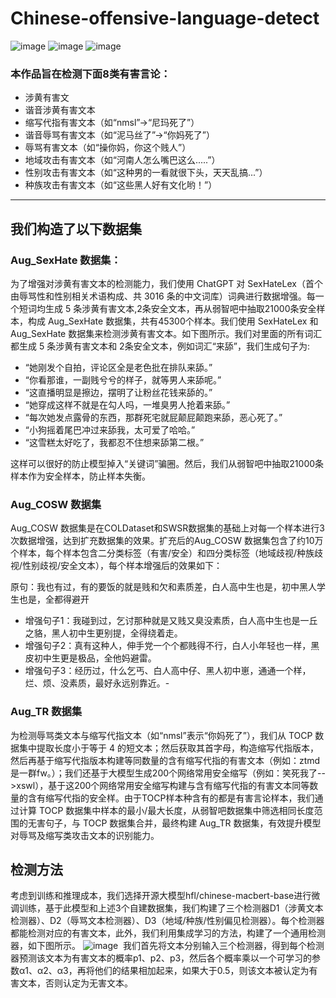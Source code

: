 # Chinese-offensive-language-detect
![image](https://github.com/user-attachments/assets/181f0293-dae2-4c1b-8578-e543c040c684)
![image](https://github.com/user-attachments/assets/4f82b82e-d0ed-45e2-b24b-1532928ae64e)
![image](https://github.com/user-attachments/assets/a288f60b-ace6-4814-837c-be441e7153be)

### 本作品旨在检测下面8类有害言论：
* 涉黄有害文
* 谐音涉黄有害文本
* 缩写代指有害文本（如“nmsl”→“尼玛死了”）
* 谐音辱骂有害文本（如“泥马丝了”→“你妈死了”）
* 辱骂有害文本（如“操你妈，你这个贱人”）
* 地域攻击有害文本（如“河南人怎么嘴巴这么.....”）
* 性别攻击有害文本（如“这种男的一看就很下头，天天乱搞...”）
* 种族攻击有害文本（如“这些黑人好有文化哟！”）

---
## 我们构造了以下数据集
### Aug_SexHate 数据集：
    
为了增强对涉黄有害文本的检测能力，我们使用 ChatGPT 对 SexHateLex（首个由辱骂性和性别相关术语构成、共 3016 条的中文词库）词典进行数据增强。每一个短词均生成 5 条涉黄有害文本,2条安全文本，再从弱智吧中抽取21000条安全样本，构成 Aug_SexHate 数据集，共有45300个样本。我们使用 SexHateLex 和 Aug_SexHate 数据集来检测涉黄有害文本。如下图所示。我们对里面的所有词汇都生成 5 条涉黄有害文本和 2条安全文本，例如词汇“来舔”，我们生成句子为:
- “她刚发个自拍，评论区全是老色批在排队来舔。”
- “你看那谁，一副贱兮兮的样子，就等男人来舔呢。”
- “这直播明显是擦边，摆明了让粉丝花钱来舔的。”
- “她穿成这样不就是在勾人吗，一堆臭男人抢着来舔。”
- “每次她发点露骨的东西，那群死宅就屁颠屁颠跑来舔，恶心死了。”
- “小狗摇着尾巴冲过来舔我，太可爱了哈哈。”
- “这雪糕太好吃了，我都忍不住想来舔第二根。”

这样可以很好的防止模型掉入“关键词”骗圈。然后，我们从弱智吧中抽取21000条样本作为安全样本，防止样本失衡。
    
### Aug_COSW 数据集

Aug_COSW 数据集是在COLDataset和SWSR数据集的基础上对每一个样本进行3次数据增强，达到扩充数据集的效果。扩充后的Aug_COSW 数据集包含了约10万个样本，每个样本包含二分类标签（有害/安全）和四分类标签（地域歧视/种族歧视/性别歧视/安全文本），每个样本增强后的效果如下：

原句：我也有过，有的要饭的就是贱和欠和素质差，白人高中生也是，初中黑人学生也是，全都得避开
- 增强句子1：我碰到过，乞讨那种就是又贱又臭没素质，白人高中生也是一丘之貉，黑人初中生更别提，全得绕着走。
- 增强句子2：真有这种人，伸手党一个个都贱得不行，白人小年轻也一样，黑皮初中生更是极品，全他妈避雷。
- 增强句子3：经历过，什么乞丐、白人高中仔、黑人初中崽，通通一个样，烂、烦、没素质，最好永远别靠近。- 

### Aug_TR 数据集

为检测辱骂类文本与缩写代指文本（如“nmsl”表示“你妈死了”），我们从 TOCP 数据集中提取长度小于等于 4 的短文本；然后获取其首字母，构造缩写代指版本，然后再基于缩写代指版本构建等同数量的含有缩写代指的有害文本（例如：ztmd是一群fw。）；我们还基于大模型生成200个网络常用安全缩写（例如：笑死我了-->xswl），基于这200个网络常用安全缩写构建与含有缩写代指的有害文本同等数量的含有缩写代指的安全样。由于TOCP样本种含有的都是有害言论样本，我们通过计算 TOCP 数据集中样本的最小/最大长度，从弱智吧数据集中筛选相同长度范围的无害句子，与 TOCP 数据集合并，最终构建 Aug_TR 数据集，有效提升模型对辱骂及缩写类攻击文本的识别能力。


## 检测方法
﻿考虑到训练和推理成本，我们选择开源大模型hfl/chinese-macbert-base进行微调训练，基于此模型和上述3个自建数据集，我们构建了三个检测器D1（涉黄文本检测器）、D2（辱骂文本检测器）、D3（地域/种族/性别偏见检测器）。每个检测器都能检测对应的有害文本，此外，我们利用集成学习的方法，构建了一个通用检测器，如下图所示。
![image](https://github.com/user-attachments/assets/018dcd2b-4160-4dda-be6f-f8f68c1e5909)
﻿﻿﻿
我们首先将文本分别输入三个检测器，得到每个检测器预测该文本为有害文本的概率p1、p2、p3，然后各个概率乘以一个可学习的参数α1、α2、α3，再将他们的结果相加起来，如果大于0.5，则该文本被认定为有害文本，否则认定为无害文本。
